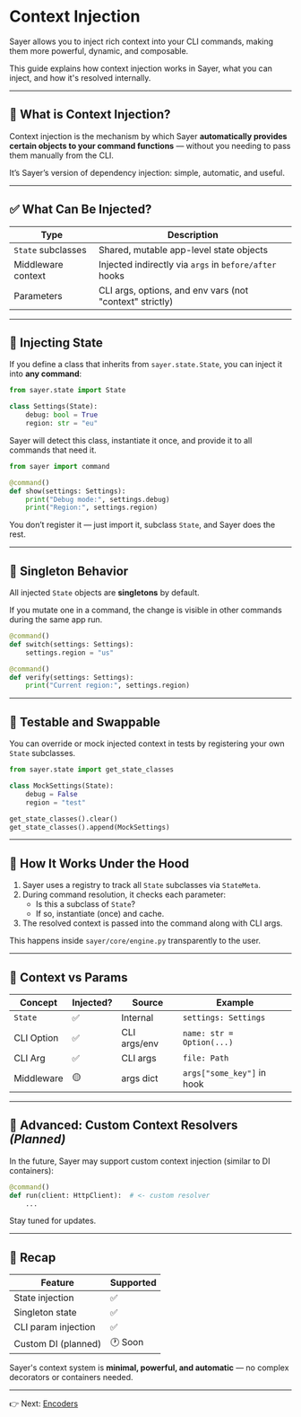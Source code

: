 # Context Injection

Sayer allows you to inject rich context into your CLI commands, making them more powerful, dynamic, and composable.

This guide explains how context injection works in Sayer, what you can inject, and how it's resolved internally.

---

## 🧩 What is Context Injection?

Context injection is the mechanism by which Sayer **automatically provides certain objects to your command functions** — without you needing to pass them manually from the CLI.

It’s Sayer’s version of dependency injection: simple, automatic, and useful.

---

## ✅ What Can Be Injected?

| Type                 | Description                                               |
|----------------------|-----------------------------------------------------------|
| `State` subclasses   | Shared, mutable app-level state objects                   |
| Middleware context   | Injected indirectly via `args` in `before/after` hooks    |
| Parameters           | CLI args, options, and env vars (not "context" strictly)  |

---

## 🧠 Injecting State

If you define a class that inherits from `sayer.state.State`, you can inject it into **any command**:

```python
from sayer.state import State

class Settings(State):
    debug: bool = True
    region: str = "eu"
```

Sayer will detect this class, instantiate it once, and provide it to all commands that need it.

```python
from sayer import command

@command()
def show(settings: Settings):
    print("Debug mode:", settings.debug)
    print("Region:", settings.region)
```

You don’t register it — just import it, subclass `State`, and Sayer does the rest.

---

## 🔄 Singleton Behavior

All injected `State` objects are **singletons** by default.

If you mutate one in a command, the change is visible in other commands during the same app run.

```python
@command()
def switch(settings: Settings):
    settings.region = "us"

@command()
def verify(settings: Settings):
    print("Current region:", settings.region)
```

---

## 🧪 Testable and Swappable

You can override or mock injected context in tests by registering your own `State` subclasses.

```python
from sayer.state import get_state_classes

class MockSettings(State):
    debug = False
    region = "test"

get_state_classes().clear()
get_state_classes().append(MockSettings)
```

---

## 🧰 How It Works Under the Hood

1. Sayer uses a registry to track all `State` subclasses via `StateMeta`.
2. During command resolution, it checks each parameter:
    * Is this a subclass of `State`?
    * If so, instantiate (once) and cache.
3. The resolved context is passed into the command along with CLI args.

This happens inside `sayer/core/engine.py` transparently to the user.

---

## 🧬 Context vs Params

| Concept    | Injected? | Source       | Example                    |
| ---------- | --------- | ------------ | -------------------------- |
| `State`    | ✅         | Internal     | `settings: Settings`       |
| CLI Option | ✅         | CLI args/env | `name: str = Option(...)`  |
| CLI Arg    | ✅         | CLI args     | `file: Path`               |
| Middleware | 🟡        | args dict    | `args["some_key"]` in hook |

---

## 🤯 Advanced: Custom Context Resolvers *(Planned)*

In the future, Sayer may support custom context injection (similar to DI containers):

```python
@command()
def run(client: HttpClient):  # <- custom resolver
    ...
```

Stay tuned for updates.

---

## 🧰 Recap

| Feature             | Supported |
| ------------------- | --------- |
| State injection     | ✅         |
| Singleton state     | ✅         |
| CLI param injection | ✅         |
| Custom DI (planned) | 🕐 Soon   |

Sayer's context system is **minimal, powerful, and automatic** — no complex decorators or containers needed.

---

👉 Next: [Encoders](./encoders.md)
```
